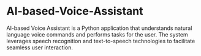 # AI-based-Voice-Assistant
AI-based Voice Assistant is a Python application that understands natural language voice commands and performs tasks for the user. The system leverages speech recognition and text-to-speech technologies to facilitate seamless user interaction.

